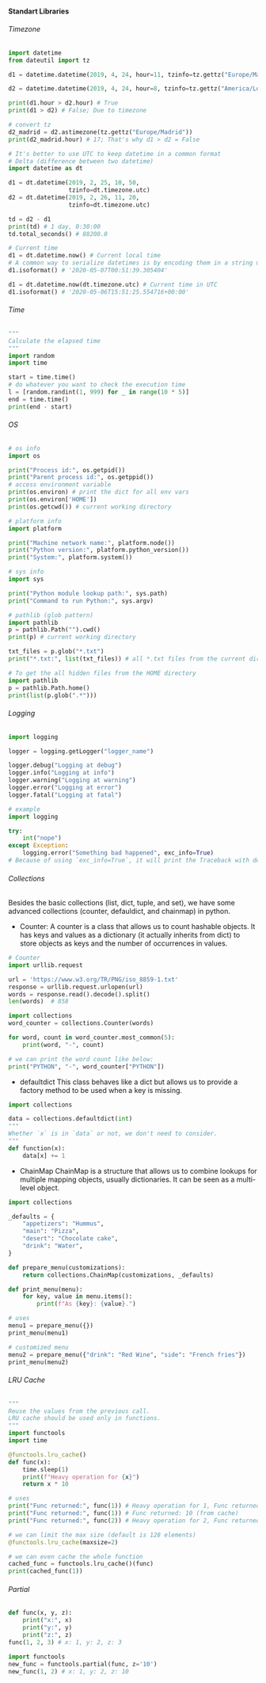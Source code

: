 #### Standart Libraries

###### Timezone
```python
import datetime
from dateutil import tz

d1 = datetime.datetime(2019, 4, 24, hour=11, tzinfo=tz.gettz("Europe/Madrid"))

d2 = datetime.datetime(2019, 4, 24, hour=8, tzinfo=tz.gettz("America/Los_Angeles"))

print(d1.hour > d2.hour) # True
print(d1 > d2) # False; Due to timezone

# convert tz
d2_madrid = d2.astimezone(tz.gettz("Europe/Madrid"))
print(d2_madrid.hour) # 17; That's why d1 > d2 = False

# It's better to use UTC to keep datetime in a common format
# Delta (difference between two datetime)
import datetime as dt

d1 = dt.datetime(2019, 2, 25, 10, 50,
                 tzinfo=dt.timezone.utc)
d2 = dt.datetime(2019, 2, 26, 11, 20,
                 tzinfo=dt.timezone.utc)

td = d2 - d1
print(td) # 1 day, 0:30:00
td.total_seconds() # 88200.0

# Current time
d1 = dt.datetime.now() # Current local time
# A common way to serialize datetimes is by encoding them in a string using
d1.isoformat() # '2020-05-07T00:51:39.305404'

d1 = dt.datetime.now(dt.timezone.utc) # Current time in UTC
d1.isoformat() # '2020-05-06T15:51:25.554716+00:00'
```

###### Time
```python
"""
Calculate the elapsed time
"""
import random
import time

start = time.time()
# do whatever you want to check the execution time
l = [random.randint(1, 999) for _ in range(10 * 5)]
end = time.time()
print(end - start)
```


###### OS
```python
# os info
import os

print("Process id:", os.getpid())
print("Parent process id:", os.getppid())
# access environment variable
print(os.environ) # print the dict for all env vars
print(os.environ['HOME'])
print(os.getcwd()) # current working directory 

# platform info
import platform

print("Machine network name:", platform.node())
print("Python version:", platform.python_version())
print("System:", platform.system())

# sys info
import sys

print("Python module lookup path:", sys.path)
print("Command to run Python:", sys.argv)

# pathlib (glob pattern)
import pathlib
p = pathlib.Path("").cwd()
print(p) # current working directory

txt_files = p.glob("*.txt")
print("*.txt:", list(txt_files)) # all *.txt files from the current directory

# To get the all hidden files from the HOME directory
import pathlib
p = pathlib.Path.home()
print(list(p.glob(".*")))
```

###### Logging
```python
import logging

logger = logging.getLogger("logger_name")

logger.debug("Logging at debug")
logger.info("Logging at info")
logger.warning("Logging at warning")
logger.error("Logging at error")
logger.fatal("Logging at fatal")

# example
import logging

try:
    int("nope")
except Exception:
    logging.error("Something bad happened", exc_info=True)
# Because of using `exc_info=True`, it will print the Traceback with details
```


###### Collections
Besides the basic collections (list, dict, tuple, and set), we have some advanced collections (counter, defauldict, and chainmap) in python.

- Counter:
A counter is a class that allows us to count hashable objects. It has keys and values as a dictionary (it actually inherits from dict) to store objects as keys and the number of occurrences in values.

```python
# Counter
import urllib.request

url = 'https://www.w3.org/TR/PNG/iso_8859-1.txt'
response = urllib.request.urlopen(url)
words = response.read().decode().split()
len(words)  # 858

import collections
word_counter = collections.Counter(words)

for word, count in word_counter.most_common(5):
    print(word, "-", count)

# we can print the word count like below:
print("PYTHON", "-", word_counter["PYTHON"])
```

- defaultdict
This class behaves like a dict but allows us to provide a factory method to be used when a key is missing.
```python
import collections

data = collections.defaultdict(int)
"""
Whether `x` is in `data` or not, we don't need to consider.
"""
def function(x):
    data[x] += 1
```

- ChainMap
ChainMap is a structure that allows us to combine lookups for multiple mapping objects, usually dictionaries. It can be seen as a multi-level object.

```python
import collections

_defaults = {
    "appetizers": "Hummus",
    "main": "Pizza",
    "desert": "Chocolate cake",
    "drink": "Water",
}

def prepare_menu(customizations):
    return collections.ChainMap(customizations, _defaults)

def print_menu(menu):
    for key, value in menu.items():
        print(f"As {key}: {value}.")

# uses
menu1 = prepare_menu({})
print_menu(menu1)

# customized menu
menu2 = prepare_menu({"drink": "Red Wine", "side": "French fries"})
print_menu(menu2)
```

###### LRU Cache
```python
"""
Reuse the values from the previous call.
LRU cache should be used only in functions.
"""
import functools
import time

@functools.lru_cache()
def func(x):
    time.sleep(1)
    print(f"Heavy operation for {x}")
    return x * 10

# uses
print("Func returned:", func(1)) # Heavy operation for 1, Func returned: 10
print("Func returned:", func(1)) # Func returned: 10 (from cache)
print("Func returned:", func(2)) # Heavy operation for 2, Func returned: 20

# we can limit the max size (default is 128 elements)
@functools.lru_cache(maxsize=2)

# we can even cache the whole function
cached_func = functools.lru_cache()(func)
print(cached_func(1))
```

###### Partial
```python
def func(x, y, z):
    print("x:", x)
    print("y:", y)
    print("z:", z)
func(1, 2, 3) # x: 1, y: 2, z: 3

import functools
new_func = functools.partial(func, z='10')
new_func(1, 2) # x: 1, y: 2, z: 10
```
